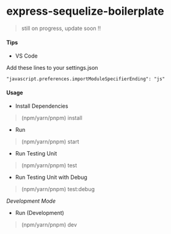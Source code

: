 # express-sequelize-boilerplate

> still on progress, update soon !!


#### Tips

- VS Code

Add these lines to your settings.json

```
"javascript.preferences.importModuleSpecifierEnding": "js"
```

#### Usage

- Install Dependencies
> (npm/yarn/pnpm) install

- Run 
> (npm/yarn/pnpm) start

- Run Testing Unit
> (npm/yarn/pnpm) test

- Run Testing Unit with Debug
> (npm/yarn/pnpm) test:debug

*_Development Mode_*

- Run (Development)
> (npm/yarn/pnpm) dev